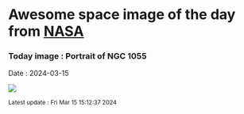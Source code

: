 
# Awesome space image of the day from [NASA](https://api.nasa.gov/)

### Today image : Portrait of NGC 1055
Date : 2024-03-15

![](https://apod.nasa.gov/apod/image/2403/Image133k_n1055_1024.jpg)

<small>Latest update : Fri Mar 15 15:12:37 2024</small>
        
